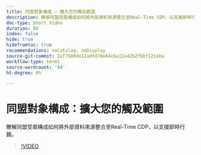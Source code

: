 ```yaml
---
title: 同盟對象構成 — 擴大您的觸及範圍
description: 瞭解同盟受眾構成如何將外部資料來源整合至Real-Time CDP，以支援即時行銷。
doc-type: Short Video
duration: 88
index: false
hide: true
hidefromtoc: true
recommendations: noCatalog, noDisplay
source-git-commit: 2af7500de12a9fd78e64c6a12a42b2fbbf121eba
workflow-type: tm+mt
source-wordcount: '44'
ht-degree: 0%

---
```



# 同盟對象構成：擴大您的觸及範圍

瞭解同盟受眾構成如何將外部資料來源整合至Real-Time CDP，以支援即時行銷。

<!-- 62_S508_3442517_87_federated-audience-composition-expanding-your-reach -->
>[!VIDEO](https://video.tv.adobe.com/v/3458250/?learn=on&enablevpops=true)

